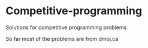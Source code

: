# Competitive-programming
Solutions for competitive programming problems

So far most of the problems are from dmoj.ca
